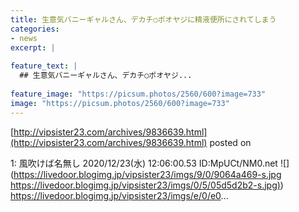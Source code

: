 ```yaml
---
title: 生意気バニーギャルさん、デカチ○ポオヤジに精液便所にされてしまう
categories:
- news
excerpt: |
  
feature_text: |
  ## 生意気バニーギャルさん、デカチ○ポオヤジ...
  
feature_image: "https://picsum.photos/2560/600?image=733"
image: "https://picsum.photos/2560/600?image=733"
---
```


[http://vipsister23.com/archives/9836639.html](http://vipsister23.com/archives/9836639.html)
posted on 

<!--more-->

1: 風吹けば名無し 2020/12/23(水) 12:06:00.53 ID:MpUCt/NM0.net ![](https://livedoor.blogimg.jp/vipsister23/imgs/9/0/9064a469-s.jpg [https://livedoor.blogimg.jp/vipsister23/imgs/0/5/05d5d2b2-s.jpg)](https://livedoor.blogimg.jp/vipsister23/imgs/0/5/05d5d2b2-s.jpg)) https://livedoor.blogimg.jp/vipsister23/imgs/e/0/e0...
